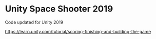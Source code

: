 # Unity Space Shooter 2019

Code updated for Unity 2019

https://learn.unity.com/tutorial/scoring-finishing-and-building-the-game
